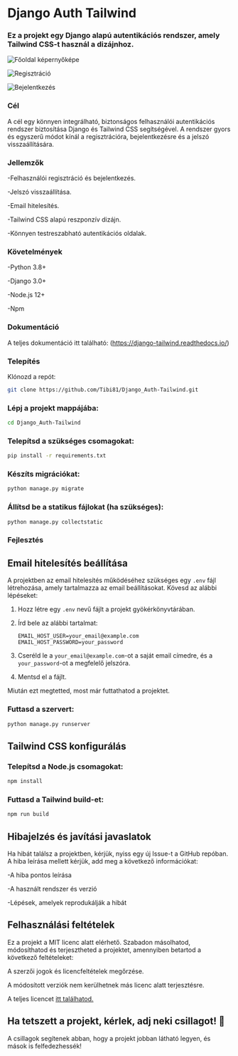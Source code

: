 # Django Auth Tailwind
### Ez a projekt egy Django alapú autentikációs rendszer, amely Tailwind CSS-t használ a dizájnhoz.

![Főoldal képernyőképe](https://private-user-images.githubusercontent.com/125083407/437967959-7c45c5cd-672d-4a88-8899-c9bc06da9a08.png?jwt=eyJhbGciOiJIUzI1NiIsInR5cCI6IkpXVCJ9.eyJpc3MiOiJnaXRodWIuY29tIiwiYXVkIjoicmF3LmdpdGh1YnVzZXJjb250ZW50LmNvbSIsImtleSI6ImtleTUiLCJleHAiOjE3NDU3Njc2NzgsIm5iZiI6MTc0NTc2NzM3OCwicGF0aCI6Ii8xMjUwODM0MDcvNDM3OTY3OTU5LTdjNDVjNWNkLTY3MmQtNGE4OC04ODk5LWM5YmMwNmRhOWEwOC5wbmc_WC1BbXotQWxnb3JpdGhtPUFXUzQtSE1BQy1TSEEyNTYmWC1BbXotQ3JlZGVudGlhbD1BS0lBVkNPRFlMU0E1M1BRSzRaQSUyRjIwMjUwNDI3JTJGdXMtZWFzdC0xJTJGczMlMkZhd3M0X3JlcXVlc3QmWC1BbXotRGF0ZT0yMDI1MDQyN1QxNTIyNThaJlgtQW16LUV4cGlyZXM9MzAwJlgtQW16LVNpZ25hdHVyZT0wMWZiNTZhZjI0ZDdlMjRlOWM2MjZlZjBmNGM4MzBhNWZiZGUyMGIwNWI5OTI4ZTdmMjY5YWQ1ZmVjZjI4YzljJlgtQW16LVNpZ25lZEhlYWRlcnM9aG9zdCJ9.1UVID-iSgManpv0fKOC45w78QbBOuJOaEsjTsiDYwKA)

![Regisztráció](https://private-user-images.githubusercontent.com/125083407/437967976-3f5509df-bf59-48b1-b68e-dd7c848c50c9.png?jwt=eyJhbGciOiJIUzI1NiIsInR5cCI6IkpXVCJ9.eyJpc3MiOiJnaXRodWIuY29tIiwiYXVkIjoicmF3LmdpdGh1YnVzZXJjb250ZW50LmNvbSIsImtleSI6ImtleTUiLCJleHAiOjE3NDU3Njc4OTEsIm5iZiI6MTc0NTc2NzU5MSwicGF0aCI6Ii8xMjUwODM0MDcvNDM3OTY3OTc2LTNmNTUwOWRmLWJmNTktNDhiMS1iNjhlLWRkN2M4NDhjNTBjOS5wbmc_WC1BbXotQWxnb3JpdGhtPUFXUzQtSE1BQy1TSEEyNTYmWC1BbXotQ3JlZGVudGlhbD1BS0lBVkNPRFlMU0E1M1BRSzRaQSUyRjIwMjUwNDI3JTJGdXMtZWFzdC0xJTJGczMlMkZhd3M0X3JlcXVlc3QmWC1BbXotRGF0ZT0yMDI1MDQyN1QxNTI2MzFaJlgtQW16LUV4cGlyZXM9MzAwJlgtQW16LVNpZ25hdHVyZT02NDY0OGYxZWNjZDViYmQwOWJlNmFkMGEzODI4ZjYwMzkyNmUwMjg5ZmRkYzg4Y2IzMDk0YmYyMzZjMTdhMjA5JlgtQW16LVNpZ25lZEhlYWRlcnM9aG9zdCJ9.ANzlRfxRBU6kUfAItr3j0sU6tOTCYitD3fwxxt26Qr0)

![Bejelentkezés](https://private-user-images.githubusercontent.com/125083407/437967971-e9e7811f-5276-498c-af2d-37ee005e5c18.png?jwt=eyJhbGciOiJIUzI1NiIsInR5cCI6IkpXVCJ9.eyJpc3MiOiJnaXRodWIuY29tIiwiYXVkIjoicmF3LmdpdGh1YnVzZXJjb250ZW50LmNvbSIsImtleSI6ImtleTUiLCJleHAiOjE3NDU3NjgyMDMsIm5iZiI6MTc0NTc2NzkwMywicGF0aCI6Ii8xMjUwODM0MDcvNDM3OTY3OTcxLWU5ZTc4MTFmLTUyNzYtNDk4Yy1hZjJkLTM3ZWUwMDVlNWMxOC5wbmc_WC1BbXotQWxnb3JpdGhtPUFXUzQtSE1BQy1TSEEyNTYmWC1BbXotQ3JlZGVudGlhbD1BS0lBVkNPRFlMU0E1M1BRSzRaQSUyRjIwMjUwNDI3JTJGdXMtZWFzdC0xJTJGczMlMkZhd3M0X3JlcXVlc3QmWC1BbXotRGF0ZT0yMDI1MDQyN1QxNTMxNDNaJlgtQW16LUV4cGlyZXM9MzAwJlgtQW16LVNpZ25hdHVyZT1kMGU3NmRjNWRlMmM5MjZjODQ0NjE3NTE3NzNmM2RkY2RjYzA2YWM2ZGY2Y2YwMjU5Yzc1MDI2MzY5YzhiMTk5JlgtQW16LVNpZ25lZEhlYWRlcnM9aG9zdCJ9.X7AbDUcohBqIcj7T0n9TFhxdZ--AEk__gM0sJsbFpOc)

### Cél
A cél egy könnyen integrálható, biztonságos felhasználói autentikációs rendszer biztosítása Django és Tailwind CSS segítségével. A rendszer gyors és egyszerű módot kínál a regisztrációra, bejelentkezésre és a jelszó visszaállítására.

### Jellemzők
-Felhasználói regisztráció és bejelentkezés.

-Jelszó visszaállítása.

-Email hitelesítés.

-Tailwind CSS alapú reszponzív dizájn.

-Könnyen testreszabható autentikációs oldalak.

### Követelmények
-Python 3.8+

-Django 3.0+

-Node.js 12+

-Npm

### Dokumentáció

A teljes dokumentáció itt található: (https://django-tailwind.readthedocs.io/)

### Telepítés
Klónozd a repót:

```bash
git clone https://github.com/Tibi81/Django_Auth-Tailwind.git
```
### Lépj a projekt mappájába:

```bash
cd Django_Auth-Tailwind
```
### Telepítsd a szükséges csomagokat:

```bash
pip install -r requirements.txt
```
### Készíts migrációkat:

```bash
python manage.py migrate
```
### Állítsd be a statikus fájlokat (ha szükséges):

```bash
python manage.py collectstatic
```
### Fejlesztés<br>

## Email hitelesítés beállítása

A projektben az email hitelesítés működéséhez szükséges egy `.env` fájl létrehozása, amely tartalmazza az email beállításokat. Kövesd az alábbi lépéseket:

1. Hozz létre egy `.env` nevű fájlt a projekt gyökérkönyvtárában.
2. Írd bele az alábbi tartalmat:

    ```env
    EMAIL_HOST_USER=your_email@example.com
    EMAIL_HOST_PASSWORD=your_password
    ```

3. Cseréld le a `your_email@example.com`-ot a saját email címedre, és a `your_password`-ot a megfelelő jelszóra.
4. Mentsd el a fájlt.

Miután ezt megtetted, most már futtathatod a projektet.


### Futtasd a szervert:

```bash
python manage.py runserver
```
## Tailwind CSS konfigurálás<br>

### Telepítsd a Node.js csomagokat:

```bash
npm install
```
### Futtasd a Tailwind build-et:

```bash
npm run build
```

## Hibajelzés és javítási javaslatok
Ha hibát találsz a projektben, kérjük, nyiss egy új Issue-t a GitHub repóban. A hiba leírása mellett kérjük, add meg a következő információkat:

-A hiba pontos leírása

-A használt rendszer és verzió

-Lépések, amelyek reprodukálják a hibát

## Felhasználási feltételek

Ez a projekt a MIT licenc alatt elérhető. Szabadon másolhatod, módosíthatod és terjesztheted a projektet, amennyiben betartod a következő feltételeket:

A szerzői jogok és licencfeltételek megőrzése.

A módosított verziók nem kerülhetnek más licenc alatt terjesztésre.

A teljes licencet [itt találhatod.](https://opensource.org/license/mit)

## Ha tetszett a projekt, kérlek, adj neki csillagot! 🌟

A csillagok segítenek abban, hogy a projekt jobban látható legyen, és mások is felfedezhessék!

